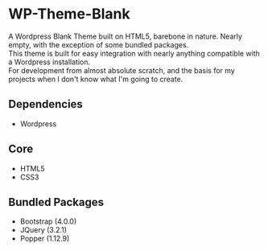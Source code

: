 # WP-Theme-Blank

<p>
	A Wordpress Blank Theme built on HTML5, barebone in nature. Nearly empty, with the exception of some bundled packages.</br>
	This theme is built for easy integration with nearly anything compatible with a Wordpress installation.</br>
	For development from almost absolute scratch, and the basis for my projects when I don't know what I'm going to create.
</p>


## Dependencies
<ul>
	<li>Wordpress</li>
</ul>

## Core
<ul>
	<li>HTML5</li>
	<li>CSS3</li>
</ul>

## Bundled Packages
<ul>
	<li>Bootstrap (4.0.0)</li>
	<li>JQuery (3.2.1)</li>
	<li>Popper (1.12.9)</li>
</ul>
